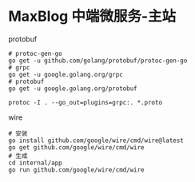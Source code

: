 # MaxBlog 中端微服务-主站

protobuf
```shell
# protoc-gen-go
go get -u github.com/golang/protobuf/protoc-gen-go
# grpc
go get -u google.golang.org/grpc
# protobuf
go get -u google.golang.org/protobuf
```

```shell
protoc -I . --go_out=plugins=grpc:. *.proto
```

wire
```shell
# 安装
go install github.com/google/wire/cmd/wire@latest
go get github.com/google/wire/cmd/wire
# 生成
cd internal/app
go run github.com/google/wire/cmd/wire
```
